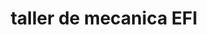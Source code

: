 ---
title: "taller de mecanica EFI"
url: /comayaguela/taller-de-mecanica-efi/
shop: reparación de automóviles
---